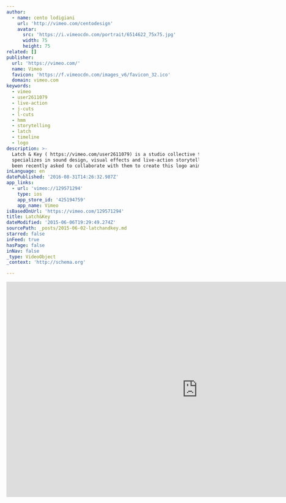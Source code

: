 ```yaml
---
author:
  - name: cento lodigiani
    url: 'http://vimeo.com/centodesign'
    avatar:
      src: 'https://i.vimeocdn.com/portrait/6514622_75x75.jpg'
      width: 75
      height: 75
related: []
publisher:
  url: 'https://vimeo.com/'
  name: Vimeo
  favicon: 'https://f.vimeocdn.com/images_v6/favicon_32.ico'
  domain: vimeo.com
keywords:
  - vimeo
  - user2611079
  - live-action
  - j-cuts
  - l-cuts
  - hmm
  - storytelling
  - latch
  - timeline
  - logo
description: >-
  Latch & Key ( https://vimeo.com/user2611079) is a studio collective that
  specializes in sound design, visual effects and live-action storytelling. I've
  been recently asked to collaborate with them to create this logo animation.
inLanguage: en
datePublished: '2016-08-31T14:26:32.987Z'
app_links:
  - url: 'vimeo://129571294'
    type: ios
    app_store_id: '425194759'
    app_name: Vimeo
isBasedOnUrl: 'https://vimeo.com/129571294'
title: Latch&Key
dateModified: '2015-06-06T19:29:49.274Z'
sourcePath: _posts/2015-06-02-latchandkey.md
starred: false
inFeed: true
hasPage: false
inNav: false
_type: VideoObject
_context: 'http://schema.org'

---
```

<iframe src="https://cdn.embedly.com/widgets/media.html?src=https%3A%2F%2Fplayer.vimeo.com%2Fvideo%2F129571294&amp;url=https%3A%2F%2Fvimeo.com%2F129571294&amp;image=http%3A%2F%2Fi.vimeocdn.com%2Fvideo%2F521106085_1280.jpg&amp;key=b7d04c9b404c499eba89ee7072e1c4f7&amp;type=text%2Fhtml&amp;schema=vimeo" width="1000" height="563" scrolling="no" frameborder="0" allowfullscreen="allowfullscreen" style=""></iframe>